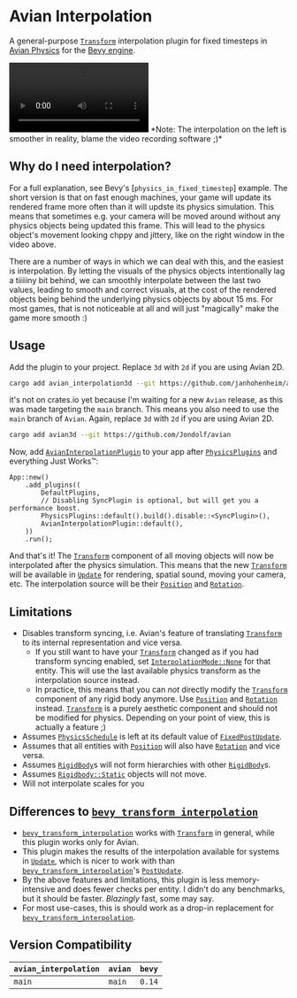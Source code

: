 # Avian Interpolation

A general-purpose [`Transform`] interpolation plugin for fixed timesteps in [Avian Physics](https://github.com/Jondolf/avian/) for the [Bevy engine](https://bevyengine.org/).

<video src="https://github.com/user-attachments/assets/919c4809-0502-4b37-b789-261b7e9c7c30" width="50%">
A video showing the difference between enabled and disabled interpolation.
</video>
*Note: The interpolation on the left is smoother in reality, blame the video recording software ;)*

## Why do I need interpolation?

For a full explanation, see Bevy's [`physics_in_fixed_timestep`] example.
The short version is that on fast enough machines, your game will update its
rendered frame more often than it will updste its physics simulation.
This means that sometimes e.g. your camera will be moved around without any physics
objects being updated this frame. This will lead to the physics object's movement
looking chppy and jittery, like on the right window in the video above.

There are a number of ways in which we can deal with this, and the easiest is
interpolation. By letting the visuals of the physics objects intentionally lag 
a tiiiiiny bit behind, we can smoothly interpolate between the last two values, leading
to smooth and correct visuals, at the cost of the rendered objects
being behind the underlying physics objects by about 15 ms. For most games, that is not
noticeable at all and will just "magically" make the game more smooth :)

## Usage

Add the plugin to your project. Replace `3d` with `2d` if you are using Avian 2D.

```sh
cargo add avian_interpolation3d --git https://github.com/janhohenheim/avian_interpolation
```

it's not on crates.io yet because I'm waiting for a new `Avian` release, as this was made
targeting the `main` branch. This means you also need to use the `main` branch of `Avian`.
Again, replace `3d` with `2d` if you are using Avian 2D.

```sh
cargo add avian3d --git https://github.com/Jondolf/avian
```

Now, add [`AvianInterpolationPlugin`] to your app after [`PhysicsPlugins`] and everything Just Works™:

```rust,ignore
App::new()
    .add_plugins((
        DefaultPlugins,
        // Disabling SyncPlugin is optional, but will get you a performance boost.
        PhysicsPlugins::default().build().disable::<SyncPlugin>(),
        AvianInterpolationPlugin::default(),
    ))
    .run();
```

And that's it! The [`Transform`] component of all moving objects will now be interpolated after the physics simulation.
This means that the new [`Transform`] will be available in [`Update`] for rendering, spatial sound, moving your camera, etc.
The interpolation source will be their [`Position`] and [`Rotation`].

## Limitations

- Disables transform syncing, i.e. Avian's feature of translating [`Transform`] to its internal representation and vice versa.
  - If you still want to have your [`Transform`] changed as if you had transform syncing enabled, set [`InterpolationMode::None`] for that entity.
    This will use the last available physics transform as the interpolation source instead.
  - In practice, this means that you can *not* directly modify the [`Transform`] component of any rigid body anymore.
    Use [`Position`] and [`Rotation`] instead. [`Transform`] is a purely aesthetic component and should not be modified for physics.
    Depending on your point of view, this is actually a feature ;)
- Assumes [`PhysicsSchedule`] is left at its default value of [`FixedPostUpdate`].
- Assumes that all entities with [`Position`] will also have [`Rotation`] and vice versa.
- Assumes [`RigidBody`]s will not form hierarchies with other [`RigidBody`]s.
- Assumes [`Rigidbody::Static`] objects will not move.
- Will not interpolate scales for you

## Differences to [`bevy_transform_interpolation`]

- [`bevy_transform_interpolation`] works with [`Transform`] in general, while this plugin works only for Avian.
- This plugin makes the results of the interpolation available for systems in [`Update`],
  which is nicer to work with than [`bevy_transform_interpolation`]'s [`PostUpdate`].
- By the above features and limitations, this plugin is less memory-intensive and does fewer checks per entity.
  I didn't do any benchmarks, but it should be faster. *Blazingly* fast, some may say.
- For most use-cases, this is should work as a drop-in replacement for [`bevy_transform_interpolation`].

## Version Compatibility

| `avian_interpolation` | `avian` | `bevy` |
|---------------|---------|-------|
| `main`       | `main` | `0.14` |

[`AvianInterpolationPlugin`]: https://github.com/janhohenheim/avian_interpolation/blob/main/src/lib.rs#L53
[`PhysicsPlugins`]: https://docs.rs/avian3d/latest/avian3d/struct.PhysicsPlugins.html
[`Transform`]: https://docs.rs/bevy/latest/bevy/transform/components/struct.Transform.html
[`Position`]: https://docs.rs/avian3d/latest/avian3d/position/struct.Position.html
[`Rotation`]: https://docs.rs/avian3d/latest/avian3d/position/struct.Rotation.html
[`RigidBody`]: https://docs.rs/avian3d/latest/avian3d/dynamics/rigid_body/enum.RigidBody.html
[`Rigidbody::Static`]: https://docs.rs/avian3d/latest/avian3d/dynamics/rigid_body/enum.RigidBody.html#variant.Static
[`Update`]: https://docs.rs/bevy/latest/bevy/app/struct.Update.html
[`PostUpdate`]: https://docs.rs/bevy/latest/bevy/app/struct.PostUpdate.html
[`bevy_transform_interpolation`]: (https://github.com/Jondolf/bevy_transform_interpolation)
[`InterpolationMode::None`]: https://github.com/janhohenheim/avian_interpolation/blob/main/src/lib.rs#L99
[`PhysicsSchedule`]: https://docs.rs/avian3d/latest/avian3d/schedule/struct.PhysicsSchedule.html
[`FixedPostUpdate`]: https://docs.rs/bevy/latest/bevy/app/struct.FixedPostUpdate.html
